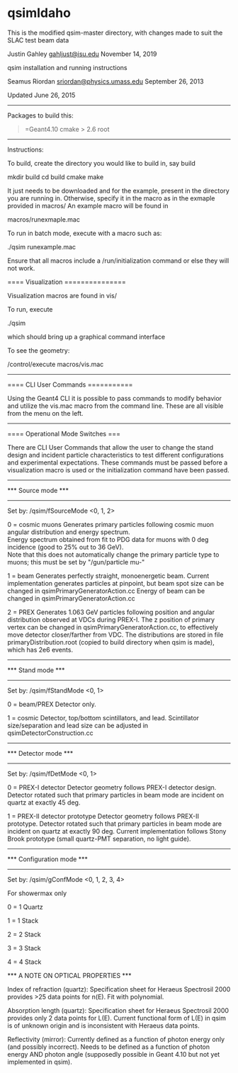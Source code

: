 # qsimIdaho

This is the modified qsim-master directory, with changes made to suit the SLAC test beam data

Justin Gahley
gahljust@isu.edu
November 14, 2019

qsim installation and running instructions

Seamus Riordan
sriordan@physics.umass.edu
September 26, 2013

Updated June 26, 2015

---------------------------------------------------
Packages to build this:

>=Geant4.10
cmake > 2.6
root

---------------------------------------------------

Instructions:

To build, create the directory you would like to
build in, say build

mkdir build
cd build
cmake <path to qsim>
make


It just needs to be downloaded and for the example, present in the directory
you are running in.  Otherwise, specify it in the macro as in the
exmaple provided in macros/  An example macro will be found in

macros/runexmaple.mac

To run in batch mode, execute with a macro such as:

./qsim runexample.mac

Ensure that all macros include a /run/initialization command or else they will
not work. 

==== Visualization ===============

Visualization macros are found in vis/

To run, execute

./qsim

which should bring up a graphical command interface

To see the geometry:

/control/execute macros/vis.mac


---------------------------------------------------

==== CLI User Commands ===========

Using the Geant4 CLI it is possible to pass commands to modify behavior
and utilize the vis.mac macro from the command line.
These are all visible from the menu on the left.


---------------------------------------------------

==== Operational Mode Switches ===

There are CLI User Commands that allow the user to change the stand design and
incident particle characteristics to test different configurations and 
experimental expectations. These commands must be passed before a visualization
macro is used or the initialization command have been passed.

*******************
*** Source mode *** 
*******************

Set by: /qsim/fSourceMode <0, 1, 2>

0 = cosmic muons
Generates primary particles following cosmic muon angular distribution and energy spectrum.  
Energy spectrum obtained from fit to PDG data for muons with 0 deg incidence (good to 25% out to 36 GeV).  
Note that this does not automatically change the primary particle type to muons; this must be set by "/gun/particle mu-"

1 = beam
Generates perfectly straight, monoenergetic beam.
Current implementation generates particles at pinpoint, but beam spot size can be changed in qsimPrimaryGeneratorAction.cc 
Energy of beam can be changed in qsimPrimaryGeneratorAction.cc

2 = PREX
Generates 1.063 GeV particles following position and angular distribution observed at VDCs during PREX-I.
The z position of primary vertex can be changed in qsimPrimaryGeneratorAction.cc, to effectively move detector closer/farther from VDC.
The distributions are stored in file primaryDistribution.root (copied to build directory when qsim is made), which has 2e6 events.
 
******************
*** Stand mode *** 
******************

Set by: /qsim/fStandMode <0, 1>

0 = beam/PREX
Detector only.

1 = cosmic
Detector, top/bottom scintillators, and lead.
Scintillator size/separation and lead size can be adjusted in qsimDetectorConstruction.cc


*********************
*** Detector mode *** 
*********************

Set by: /qsim/fDetMode <0, 1>

0 = PREX-I detector
Detector geometry follows PREX-I detector design.
Detector rotated such that primary particles in beam mode are incident on quartz at exactly 45 deg.

1 = PREX-II detector prototype
Detector geometry follows PREX-II prototype.
Detector rotated such that primary particles in beam mode are incident on quartz at exactly 90 deg.
Current implementation follows Stony Brook prototype (small quartz-PMT separation, no light guide).


**************************
*** Configuration mode *** 
**************************

Set by: /qsim/gConfMode <0, 1, 2, 3, 4>

For showermax only

0 = 1 Quartz

1 = 1 Stack

2 = 2 Stack

3 = 3 Stack

4 = 4 Stack

*** A NOTE ON OPTICAL PROPERTIES ***

Index of refraction (quartz): 
Specification sheet for Heraeus Spectrosil 2000 provides >25 data points for n(E).
Fit with polynomial.

Absorption length (quartz):
Specification sheet for Heraeus Spectrosil 2000 provides only 2 data points for L(E).
Current functional form of L(E) in qsim is of unknown origin and is inconsistent with Heraeus data points.

Reflectivity (mirror):
Currently defined as a function of photon energy only (and possibly incorrect).
Needs to be defined as a function of photon energy AND photon angle (supposedly possible in Geant 4.10 but not yet implemented in qsim).
